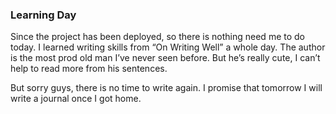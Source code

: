 ### Learning Day
Since the project has been deployed, so there is nothing need me to do today. I learned writing skills from “On Writing Well” a whole day. The author is the most prod old man I’ve never seen before. But he’s really cute, I can’t help to read more from his sentences.

But sorry guys, there is no time to write again. I promise that tomorrow I will write a journal once I got home.
